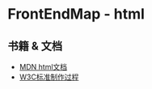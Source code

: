 # FrontEndMap - html

## 书籍 & 文档

- [MDN html文档](https://developer.mozilla.org/zh-CN/docs/Web/HTML)
- [W3C标准制作过程](http://www.ituring.com.cn/tupubarticle/9393)